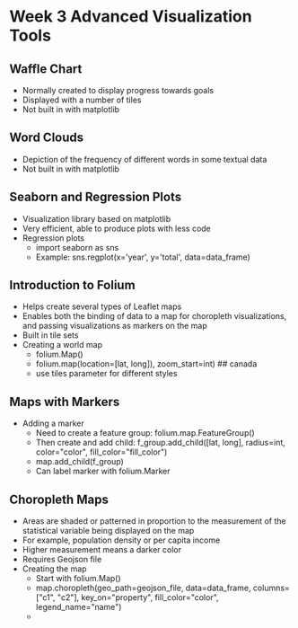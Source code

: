 # Week 3 Advanced Visualization Tools
## Waffle Chart
- Normally created to display progress towards goals
- Displayed with a number of tiles
- Not built in with matplotlib

## Word Clouds
- Depiction of the frequency of different words in some textual data
- Not built in with matplotlib

## Seaborn and Regression Plots
- Visualization library based on matplotlib
- Very efficient, able to produce plots with less code
- Regression plots
  - import seaborn as sns
  - Example: sns.regplot(x='year', y='total', data=data_frame)

## Introduction to Folium
- Helps create several types of Leaflet maps
- Enables both the binding of data to a map for choropleth visualizations, and passing visualizations as markers on the map
- Built in tile sets
- Creating a world map
  - folium.Map()
  - folium.map(location=[lat, long]), zoom_start=int) ## canada
  - use tiles parameter for different styles

## Maps with Markers
- Adding a marker
  - Need to create a feature group: folium.map.FeatureGroup()
  - Then create and add child: f_group.add_child([lat, long], radius=int, color="color", fill_color="fill_color")
  - map.add_child(f_group)
  - Can label marker with folium.Marker

## Choropleth Maps
- Areas are shaded or patterned in proportion to the measurement of the statistical variable being displayed on the map
- For example, population density or per capita income
- Higher measurement means a darker color
- Requires Geojson file
- Creating the map
  - Start with folium.Map()
  - map.choropleth(geo_path=geojson_file, data=data_frame, columns=["c1", "c2"], key_on="property", fill_color="color", legend_name="name")
  -  
